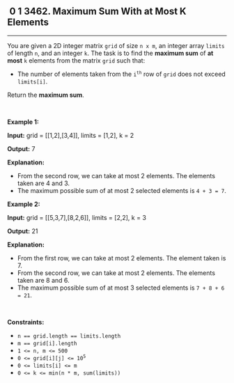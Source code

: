 <h2> 0 1
3462. Maximum Sum With at Most K Elements</h2><hr><div><p data-pm-slice="1 3 []">You are given a 2D integer matrix <code>grid</code> of size <code>n x m</code>, an integer array <code>limits</code> of length <code>n</code>, and an integer <code>k</code>. The task is to find the <strong>maximum sum</strong> of <strong>at most</strong> <code>k</code> elements from the matrix <code>grid</code> such that:</p>

<ul data-spread="false">
	<li>
	<p>The number of elements taken from the <code>i<sup>th</sup></code> row of <code>grid</code> does not exceed <code>limits[i]</code>.</p>
	</li>
</ul>

<p data-pm-slice="1 1 []">Return the <strong>maximum sum</strong>.</p>

<p>&nbsp;</p>
<p><strong class="example">Example 1:</strong></p>

<div class="example-block">
<p><strong>Input:</strong> <span class="example-io">grid = [[1,2],[3,4]], limits = [1,2], k = 2</span></p>

<p><strong>Output:</strong> <span class="example-io">7</span></p>

<p><strong>Explanation:</strong></p>

<ul>
	<li>From the second row, we can take at most 2 elements. The elements taken are 4 and 3.</li>
	<li>The maximum possible sum of at most 2 selected elements is <code>4 + 3 = 7</code>.</li>
</ul>
</div>

<p><strong class="example">Example 2:</strong></p>

<div class="example-block">
<p><strong>Input:</strong> <span class="example-io">grid = [[5,3,7],[8,2,6]], limits = [2,2], k = 3</span></p>

<p><strong>Output:</strong> <span class="example-io">21</span></p>

<p><strong>Explanation:</strong></p>

<ul>
	<li>From the first row, we can take at most 2 elements. The element taken is 7.</li>
	<li>From the second row, we can take at most 2 elements. The elements taken are 8 and 6.</li>
	<li>The maximum possible sum of at most 3 selected elements is <code>7 + 8 + 6 = 21</code>.</li>
</ul>
</div>

<p>&nbsp;</p>
<p><strong>Constraints:</strong></p>

<ul>
	<li><code>n == grid.length == limits.length</code></li>
	<li><code>m == grid[i].length</code></li>
	<li><code>1 &lt;= n, m &lt;= 500</code></li>
	<li><code>0 &lt;= grid[i][j] &lt;= 10<sup>5</sup></code></li>
	<li><code>0 &lt;= limits[i] &lt;= m</code></li>
	<li><code>0 &lt;= k &lt;= min(n * m, sum(limits))</code></li>
</ul>
</div>